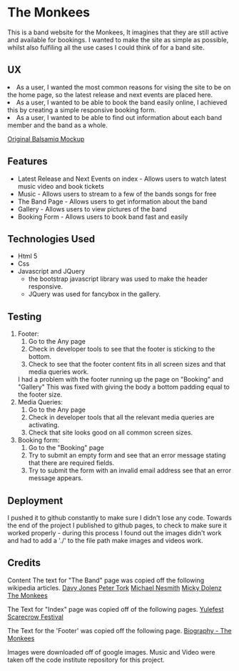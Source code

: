 <H1>The Monkees</H1>

This is a band website for the Monkees, 
It imagines that they are still active and available for bookings.
I wanted to make the site as simple as possible, whilst also fulfiling all the use cases I could think of for a
band site.

<H2>UX</h2>
<il>
<li>As a user, I wanted the most common reasons for vising the site to be on the home page, 
so the latest release and next events are placed here.</li>

<li>As a user, I wanted to be able to book the band easily online, I achieved this by creating a simple responsive booking form.</li>

<li>As a user, I wanted to be able to find out information about each band member and the band as a whole. </li>
</ul>

<a href="https://imgur.com/a/h6mHsmc">Original Balsamiq Mockup</a>


<h2> Features </h2>
<ul>
<li>Latest Release and Next Events on index - Allows users to watch latest music video and book tickets</li>
<li>Music - Allows users to stream to a few of the bands songs for free</li>
<li>The Band Page - Allows users to get information about the band</li>
<li>Gallery - Allows users to view pictures of the band</li>
<li>Booking Form - Allows users to book band fast and easily</li>
</ul>

<h2>Technologies Used</h2>
<ul>
<li>Html 5
</li>
<li>Css</li>
<li>Javascript and JQuery
<ul><li>the bootstrap javascript library was used to make the header responsive.</li>
<li>JQuery was used for fancybox in the gallery.</li></ul></li>
</ul>

<h2>Testing</h2>
<ol>
<li>Footer:
<ol><li>Go to the Any page</li>
<li>Check in developer tools to see that the footer is sticking to the bottom.</li>
<li>Check to see that the footer content fits in all screen sizes and that media queries work.</li></ol></li>
I had a problem with the footer running up the page on "Booking" and "Gallery" This was fixed with giving the body a 
bottom padding equal to the footer size.


<li>Media Queries:
<ol><li>Go to the Any page</li>
<li>Check in developer tools that all the relevant media queries are activating.</li>
<li>Check that site looks good on all common screen sizes.</li></ol></li>



<li>Booking form:
<ol><li>Go to the "Booking" page</li>
<li>Try to submit an empty form and see that an error message stating that there are required fields.</li>
<li>Try to submit the form with an invalid email address see that an error message appears.</li></ol></li>
</ol>

<h2>Deployment</h2>
I pushed it to github constantly to make sure I didn't lose any code.
Towards the end of the project I published to github pages, 
to check to make sure it worked properly - during this process I found out the images didn't work and had to add a 
'./' to the file path make images and videos work.

<h2>Credits</h2>
Content
The text for "The Band" page was copied off the following wikipedia articles. 
<a href="https://en.wikipedia.org/wiki/Davy_Jones_(musician)">Davy Jones</a>
<a href="https://en.wikipedia.org/wiki/Peter_Tork">Peter Tork</a>
<a href="https://en.wikipedia.org/wiki/Michael_Nesmith">Michael Nesmith</a>
<a href="https://en.wikipedia.org/wiki/Micky_Dolenz">Micky Dolenz</a>
<a href="https://en.wikipedia.org/wiki/The_Monkees">The Monkees</a>

The Text for "Index" page was copied off of the following pages.
<a href="https://yulefestkilkenny.ie/">Yulefest</a>
<a href="http://durrowscarecrowfestival.com/">Scarecrow Festival</a>

The Text for the 'Footer' was copied off the following page.
<a href="https://www.biography.com/people/groups/the-monkees">Biography - The Monkees</a>

Images were downloaded off of google images.
Music and Video were taken off the code institute repository for this project.